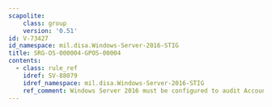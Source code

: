 ```yaml
---
scapolite:
    class: group
    version: '0.51'
id: V-73427
id_namespace: mil.disa.Windows-Server-2016-STIG
title: SRG-OS-000004-GPOS-00004
contents:
  - class: rule_ref
    idref: SV-88079
    idref_namespace: mil.disa.Windows-Server-2016-STIG
    ref_comment: Windows Server 2016 must be configured to audit Account Man ...
---
```


